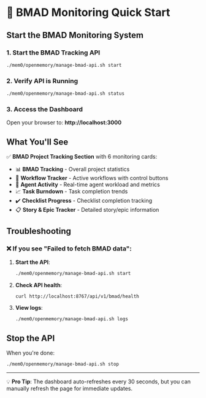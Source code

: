 # 🚀 BMAD Monitoring Quick Start

## Start the BMAD Monitoring System

### 1. Start the BMAD Tracking API
```bash
./mem0/openmemory/manage-bmad-api.sh start
```

### 2. Verify API is Running
```bash
./mem0/openmemory/manage-bmad-api.sh status
```

### 3. Access the Dashboard
Open your browser to: **http://localhost:3000**

## What You'll See

✅ **BMAD Project Tracking Section** with 6 monitoring cards:
- 📊 **BMAD Tracking** - Overall project statistics
- 🔄 **Workflow Tracker** - Active workflows with control buttons
- 👥 **Agent Activity** - Real-time agent workload and metrics
- 📈 **Task Burndown** - Task completion trends
- ✔️ **Checklist Progress** - Checklist completion tracking
- 📋 **Story & Epic Tracker** - Detailed story/epic information

## Troubleshooting

### ❌ If you see "Failed to fetch BMAD data":

1. **Start the API**:
   ```bash
   ./mem0/openmemory/manage-bmad-api.sh start
   ```

2. **Check API health**:
   ```bash
   curl http://localhost:8767/api/v1/bmad/health
   ```

3. **View logs**:
   ```bash
   ./mem0/openmemory/manage-bmad-api.sh logs
   ```

## Stop the API

When you're done:
```bash
./mem0/openmemory/manage-bmad-api.sh stop
```

---

💡 **Pro Tip**: The dashboard auto-refreshes every 30 seconds, but you can manually refresh the page for immediate updates. 